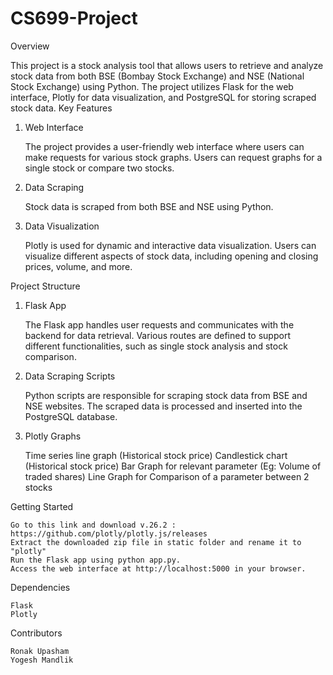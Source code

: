# CS699-Project
Overview

This project is a stock analysis tool that allows users to retrieve and analyze stock data from both BSE (Bombay Stock Exchange) and NSE (National Stock Exchange) using Python. The project utilizes Flask for the web interface, Plotly for data visualization, and PostgreSQL for storing scraped stock data.
Key Features
1. Web Interface

    The project provides a user-friendly web interface where users can make requests for various stock graphs.
    Users can request graphs for a single stock or compare two stocks.

2. Data Scraping

    Stock data is scraped from both BSE and NSE using Python.
    

3. Data Visualization

    Plotly is used for dynamic and interactive data visualization.
    Users can visualize different aspects of stock data, including opening and closing prices, volume, and more.

Project Structure
1. Flask App

    The Flask app handles user requests and communicates with the backend for data retrieval.
    Various routes are defined to support different functionalities, such as single stock analysis and stock comparison.

3. Data Scraping Scripts

    Python scripts are responsible for scraping stock data from BSE and NSE websites.
    The scraped data is processed and inserted into the PostgreSQL database.

4. Plotly Graphs

   Time series line graph (Historical stock price)
   Candlestick chart (Historical stock price)
   Bar Graph for relevant parameter (Eg: Volume of traded shares)
   Line Graph for Comparison of a parameter between 2 stocks 

Getting Started

    Go to this link and download v.26.2 : https://github.com/plotly/plotly.js/releases
    Extract the downloaded zip file in static folder and rename it to "plotly"
    Run the Flask app using python app.py.
    Access the web interface at http://localhost:5000 in your browser.

Dependencies

    Flask
    Plotly

Contributors

    Ronak Upasham
    Yogesh Mandlik

